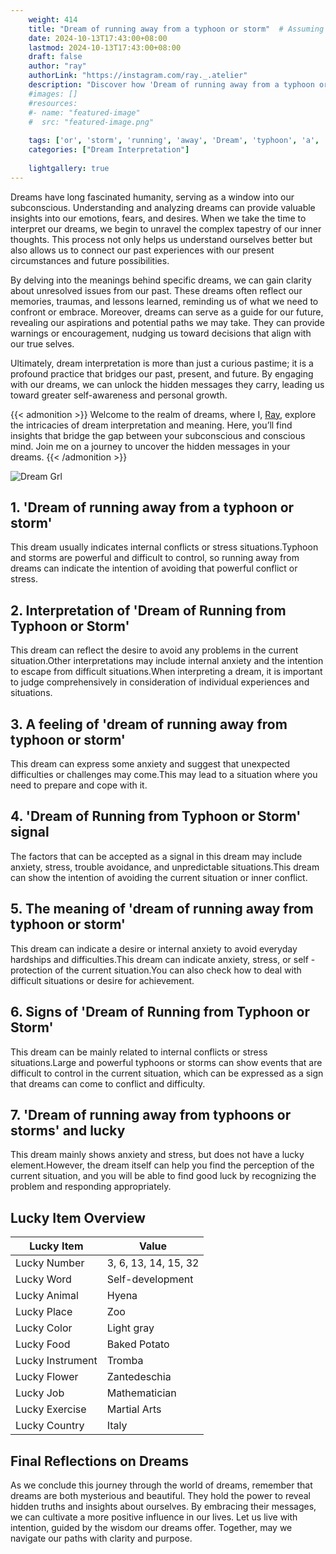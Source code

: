 ```yaml
---
    weight: 414
    title: "Dream of running away from a typhoon or storm"  # Assuming 'title' column exists
    date: 2024-10-13T17:43:00+08:00
    lastmod: 2024-10-13T17:43:00+08:00
    draft: false
    author: "ray"
    authorLink: "https://instagram.com/ray._.atelier"
    description: "Discover how 'Dream of running away from a typhoon or storm' can interpret your future and uncover its significant meanings in your life."
    #images: []
    #resources:
    #- name: "featured-image"
    #  src: "featured-image.png"
    
    tags: ['or', 'storm', 'running', 'away', 'Dream', 'typhoon', 'a', 'from', 'of']
    categories: ["Dream Interpretation"]
    
    lightgallery: true
---
```

    
Dreams have long fascinated humanity, serving as a window into our subconscious. Understanding and analyzing dreams can provide valuable insights into our emotions, fears, and desires. When we take the time to interpret our dreams, we begin to unravel the complex tapestry of our inner thoughts. This process not only helps us understand ourselves better but also allows us to connect our past experiences with our present circumstances and future possibilities.

By delving into the meanings behind specific dreams, we can gain clarity about unresolved issues from our past. These dreams often reflect our memories, traumas, and lessons learned, reminding us of what we need to confront or embrace. Moreover, dreams can serve as a guide for our future, revealing our aspirations and potential paths we may take. They can provide warnings or encouragement, nudging us toward decisions that align with our true selves.

Ultimately, dream interpretation is more than just a curious pastime; it is a profound practice that bridges our past, present, and future. By engaging with our dreams, we can unlock the hidden messages they carry, leading us toward greater self-awareness and personal growth.

{{< admonition >}}
Welcome to the realm of dreams, where I, [Ray](https://instagram.com/ray._.atelier), explore the intricacies of dream interpretation and meaning. Here, you’ll find insights that bridge the gap between your subconscious and conscious mind. Join me on a journey to uncover the hidden messages in your dreams.
{{< /admonition >}}

![Dream Grl](https://cdn.pixabay.com/photo/2017/11/02/03/35/gothic-2910057_1280.jpg "Dream Grl")

## 1. 'Dream of running away from a typhoon or storm'
This dream usually indicates internal conflicts or stress situations.Typhoon and storms are powerful and difficult to control, so running away from dreams can indicate the intention of avoiding that powerful conflict or stress.

## 2. Interpretation of 'Dream of Running from Typhoon or Storm'
This dream can reflect the desire to avoid any problems in the current situation.Other interpretations may include internal anxiety and the intention to escape from difficult situations.When interpreting a dream, it is important to judge comprehensively in consideration of individual experiences and situations.

## 3. A feeling of 'dream of running away from typhoon or storm'
This dream can express some anxiety and suggest that unexpected difficulties or challenges may come.This may lead to a situation where you need to prepare and cope with it.

## 4. 'Dream of Running from Typhoon or Storm' signal
The factors that can be accepted as a signal in this dream may include anxiety, stress, trouble avoidance, and unpredictable situations.This dream can show the intention of avoiding the current situation or inner conflict.

## 5. The meaning of 'dream of running away from typhoon or storm'
This dream can indicate a desire or internal anxiety to avoid everyday hardships and difficulties.This dream can indicate anxiety, stress, or self -protection of the current situation.You can also check how to deal with difficult situations or desire for achievement.

## 6. Signs of 'Dream of Running from Typhoon or Storm'
This dream can be mainly related to internal conflicts or stress situations.Large and powerful typhoons or storms can show events that are difficult to control in the current situation, which can be expressed as a sign that dreams can come to conflict and difficulty.

## 7. 'Dream of running away from typhoons or storms' and lucky
This dream mainly shows anxiety and stress, but does not have a lucky element.However, the dream itself can help you find the perception of the current situation, and you will be able to find good luck by recognizing the problem and responding appropriately.

## Lucky Item Overview
| Lucky Item          | Value              |
|---------------|--------------------|
| Lucky Number        | 3, 6, 13, 14, 15, 32  |
| Lucky Word          | Self-development |
| Lucky Animal        | Hyena |
| Lucky Place         | Zoo     |
| Lucky Color         | Light gray     |
| Lucky Food          | Baked Potato      |
| Lucky Instrument    | Tromba |
| Lucky Flower        | Zantedeschia    |
| Lucky Job           | Mathematician       |
| Lucky Exercise      | Martial Arts  |
| Lucky Country       | Italy    |


##  Final Reflections on Dreams

As we conclude this journey through the world of dreams, remember that dreams are both mysterious and beautiful. They hold the power to reveal hidden truths and insights about ourselves. By embracing their messages, we can cultivate a more positive influence in our lives. Let us live with intention, guided by the wisdom our dreams offer. Together, may we navigate our paths with clarity and purpose.
